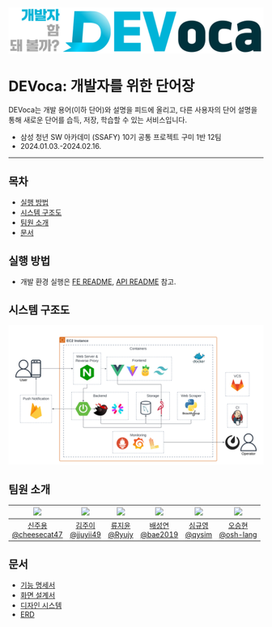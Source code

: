 ![DEVoca logo](./docs/resources/DEVoca%20logo%20long%202.png)

# DEVoca: 개발자를 위한 단어장

DEVoca는 개발 용어(이하 단어)와 설명을 피드에 올리고, 다른 사용자의 단어 설명을 통해 새로운 단어를 습득, 저장, 학습할 수 있는 서비스입니다.

- 삼성 청년 SW 아카데미 (SSAFY) 10기 공통 프로젝트 구미 1반 12팀
- 2024.01.03.-2024.02.16. 

---

## 목차

* [실행 방법](#실행-방법)
* [시스템 구조도](#시스템-구조도)
* [팀원 소개](#팀원-소개)
* [문서](#문서)

## 실행 방법

- 개발 환경 실행은 [FE README](./DEVoca-frontend/README.md), [API README](./DEVoca-api/README.md) 참고.

## 시스템 구조도

![DEVoca System Architecture Diagramme](./docs/resources/DEVoca%20Architecture.png)

## 팀원 소개

| <img src="https://github.com/cheesecat47.png" width="150"> | <img src="https://github.com/jjuyii49.png" width="150"> | <img src="https://github.com/Ryujy.png" width="150"> | <img src="https://github.com/bae2019.png" width="150"> | <img src="https://github.com/qysim.png" width="150"> | <img src="https://github.com/osh-lang.png" width="150"> |
|:----------------------------------------------------------:|:-------------------------------------------------------:|:----------------------------------------------------:|:------------------------------------------------------:|:----------------------------------------------------:|:-------------------------------------------------------:|
|   [신주용<br>@cheesecat47](https://github.com/cheesecat47)    |     [김주이<br>@jjuyii49](https://github.com/jjuyii49)     |     [류지윤<br>@Ryujy](   https://github.com/Ryujy)     |     [배성연<br>@bae2019](https://github.com/bae2019)      |      [심규영<br>@qysim](https://github.com/qysim)       |   [오승현<br>@osh-lang](   https://github.com/osh-lang)    |


## 문서

- [기능 명세서](./docs/specifications.md)
- [화면 설계서](./docs/pages.md)
- [디자인 시스템](./docs/design-system.md)
- [ERD](./docs/ERD.md)
